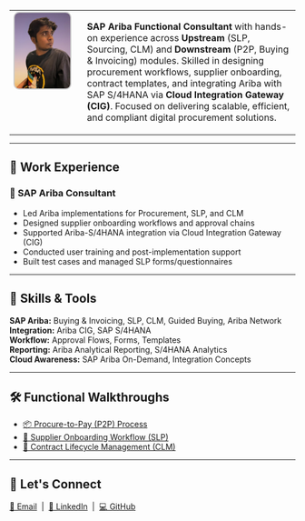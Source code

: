 <div align="center">

<table style="border-collapse: collapse;">
  <tr>
    <td style="border: none; padding-right: 24px; vertical-align: top;">
      <img src="./Amruth pfp.jpg" alt="Profile Picture" width="180" style="border-radius: 10px; border: 2px solid #ccc;" />
    </td>
    <td style="border: none; text-align: left; font-size: 16px; max-width: 600px;">
      <p>
        <strong>SAP Ariba Functional Consultant</strong> with hands-on experience across <strong>Upstream</strong> (SLP, Sourcing, CLM) and <strong>Downstream</strong> (P2P, Buying & Invoicing) modules. Skilled in designing procurement workflows, supplier onboarding, contract templates, and integrating Ariba with SAP S/4HANA via <strong>Cloud Integration Gateway (CIG)</strong>. Focused on delivering scalable, efficient, and compliant digital procurement solutions.
      </p>
    </td>
  </tr>
</table>

</div>

---

## 💼  Work Experience

### 🔹 SAP Ariba Consultant 
- Led Ariba implementations for Procurement, SLP, and CLM  
- Designed supplier onboarding workflows and approval chains  
- Supported Ariba-S/4HANA integration via Cloud Integration Gateway (CIG)  
- Conducted user training and post-implementation support  
- Built test cases and managed SLP forms/questionnaires

---

## 🧠 Skills & Tools

**SAP Ariba:** Buying & Invoicing, SLP, CLM, Guided Buying, Ariba Network  
**Integration:** Ariba CIG, SAP S/4HANA  
**Workflow:** Approval Flows, Forms, Templates  
**Reporting:** Ariba Analytical Reporting, S/4HANA Analytics  
**Cloud Awareness:** SAP Ariba On-Demand, Integration Concepts

---

## 🛠️ Functional Walkthroughs

- [📦 Procure-to-Pay (P2P) Process](./P2P_Process.md)
- [🧾 Supplier Onboarding Workflow (SLP)](./SLP_Onboarding_Workflow.md)
- [📄 Contract Lifecycle Management (CLM)](./CLM_Contract_Stages.md)

---

## 🤝 Let's Connect

[📧 Email](mailto:amruthwork26@gmail.com) &nbsp;|&nbsp; 
[🔗 LinkedIn](https://www.linkedin.com/in/amruth-acharya) &nbsp;|&nbsp; 
[💻 GitHub](https://github.com/amruthw)


<!-- Rebuild trigger -->
